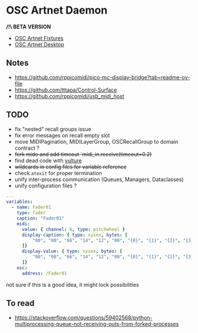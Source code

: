 # OSC Artnet Daemon

**/!\ BETA VERSION**

- [OSC Artnet Fixtures](https://github.com/MrFrangipane/osc-artnet-fixtures)
- [OSC Artnet Desktop](https://github.com/MrFrangipane/osc-artnet-desktop)

## Notes

- https://github.com/rppicomidi/pico-mc-display-bridge?tab=readme-ov-file
- https://github.com/tttapa/Control-Surface
- https://github.com/rppicomidi/usb_midi_host

## TODO

- fix "nested" recall groups issue
- fix error messages on recall empty slot
- move MIDIPagination, MIDILayerGroup, OSCRecallGroup to domain contract ?
- ~~fork mido and add timeout `midi_in.receive(timeout=0.2)~~
- find dead code with [vulture](https://github.com/jendrikseipp/vulture)
- ~~wildcards in config files for variable reference~~
- check `atexit` for proper termination
- unify inter-process communication (Queues, Managers, Dataclasses)
- unify configuration files ?
````yaml
---
variables:
  - name: Fader01
    type: fader
    caption: "Fader01"
    midi:
      value: { channel: 6, type: pitchwheel }
      display-caption: { type: sysex, bytes: [
          "00", "00", "66", "14", "12", "00", "{0}", "{1}", "{2}", "{3}", "{4}", "{5}", "{6}"
      ]}
      display-value: { type: sysex, bytes: [
          "00", "00", "66", "14", "12", "00", "{0}", "{1}", "{2}", "{3}", "{4}", "{5}", "{6}"
      ]}
    osc:
      address: /Fader01
````
not sure if this is a good idea, it might lock possibilities

## To read
- https://stackoverflow.com/questions/59402568/python-multiprocessing-queue-not-receiving-puts-from-forked-processes
